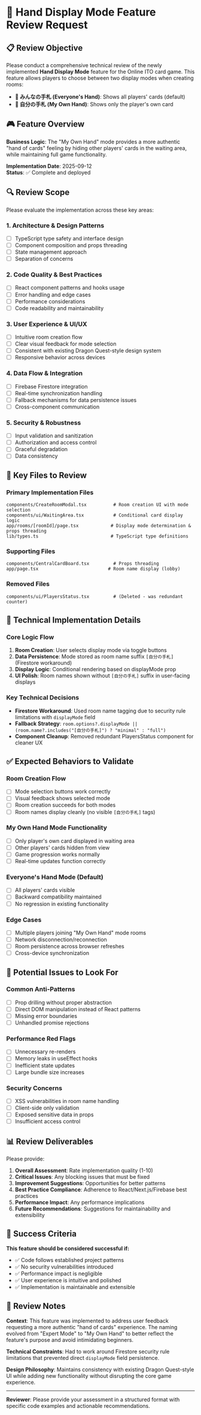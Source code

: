 # 🎯 Hand Display Mode Feature Review Request

## 📋 Review Objective

Please conduct a comprehensive technical review of the newly implemented **Hand Display Mode** feature for the Online ITO card game. This feature allows players to choose between two display modes when creating rooms:
- **🤝 みんなの手札 (Everyone's Hand)**: Shows all players' cards (default)  
- **👤 自分の手札 (My Own Hand)**: Shows only the player's own card

## 🎮 Feature Overview

**Business Logic**: The "My Own Hand" mode provides a more authentic "hand of cards" feeling by hiding other players' cards in the waiting area, while maintaining full game functionality.

**Implementation Date**: 2025-09-12  
**Status**: ✅ Complete and deployed

## 🔍 Review Scope

Please evaluate the implementation across these key areas:

### 1. **Architecture & Design Patterns**
- [ ] TypeScript type safety and interface design
- [ ] Component composition and props threading
- [ ] State management approach
- [ ] Separation of concerns

### 2. **Code Quality & Best Practices**
- [ ] React component patterns and hooks usage
- [ ] Error handling and edge cases
- [ ] Performance considerations
- [ ] Code readability and maintainability

### 3. **User Experience & UI/UX**
- [ ] Intuitive room creation flow
- [ ] Clear visual feedback for mode selection
- [ ] Consistent with existing Dragon Quest-style design system
- [ ] Responsive behavior across devices

### 4. **Data Flow & Integration**
- [ ] Firebase Firestore integration
- [ ] Real-time synchronization handling
- [ ] Fallback mechanisms for data persistence issues
- [ ] Cross-component communication

### 5. **Security & Robustness**
- [ ] Input validation and sanitization
- [ ] Authorization and access control
- [ ] Graceful degradation
- [ ] Data consistency

## 📁 Key Files to Review

### **Primary Implementation Files**
```
components/CreateRoomModal.tsx          # Room creation UI with mode selection
components/ui/WaitingArea.tsx           # Conditional card display logic
app/rooms/[roomId]/page.tsx            # Display mode determination & props threading
lib/types.ts                           # TypeScript type definitions
```

### **Supporting Files**
```
components/CentralCardBoard.tsx         # Props threading
app/page.tsx                          # Room name display (lobby)
```

### **Removed Files**
```
components/ui/PlayersStatus.tsx         # (Deleted - was redundant counter)
```

## 🔧 Technical Implementation Details

### **Core Logic Flow**
1. **Room Creation**: User selects display mode via toggle buttons
2. **Data Persistence**: Mode stored as room name suffix `[自分の手札]` (Firestore workaround)
3. **Display Logic**: Conditional rendering based on displayMode prop
4. **UI Polish**: Room names shown without `[自分の手札]` suffix in user-facing displays

### **Key Technical Decisions**
- **Firestore Workaround**: Used room name tagging due to security rule limitations with `displayMode` field
- **Fallback Strategy**: `room.options?.displayMode || (room.name?.includes("[自分の手札]") ? "minimal" : "full")`
- **Component Cleanup**: Removed redundant PlayersStatus component for cleaner UX

## ✅ Expected Behaviors to Validate

### **Room Creation Flow**
- [ ] Mode selection buttons work correctly
- [ ] Visual feedback shows selected mode
- [ ] Room creation succeeds for both modes
- [ ] Room names display cleanly (no visible `[自分の手札]` tags)

### **My Own Hand Mode Functionality**
- [ ] Only player's own card displayed in waiting area
- [ ] Other players' cards hidden from view
- [ ] Game progression works normally
- [ ] Real-time updates function correctly

### **Everyone's Hand Mode (Default)**
- [ ] All players' cards visible
- [ ] Backward compatibility maintained
- [ ] No regression in existing functionality

### **Edge Cases**
- [ ] Multiple players joining "My Own Hand" mode rooms
- [ ] Network disconnection/reconnection
- [ ] Room persistence across browser refreshes
- [ ] Cross-device synchronization

## 🚨 Potential Issues to Look For

### **Common Anti-Patterns**
- [ ] Prop drilling without proper abstraction
- [ ] Direct DOM manipulation instead of React patterns
- [ ] Missing error boundaries
- [ ] Unhandled promise rejections

### **Performance Red Flags**
- [ ] Unnecessary re-renders
- [ ] Memory leaks in useEffect hooks
- [ ] Inefficient state updates
- [ ] Large bundle size increases

### **Security Concerns**
- [ ] XSS vulnerabilities in room name handling
- [ ] Client-side only validation
- [ ] Exposed sensitive data in props
- [ ] Insufficient access control

## 📊 Review Deliverables

Please provide:

1. **Overall Assessment**: Rate implementation quality (1-10)
2. **Critical Issues**: Any blocking issues that must be fixed
3. **Improvement Suggestions**: Opportunities for better patterns
4. **Best Practice Compliance**: Adherence to React/Next.js/Firebase best practices
5. **Performance Impact**: Any performance implications
6. **Future Recommendations**: Suggestions for maintainability and extensibility

## 🎯 Success Criteria

**This feature should be considered successful if:**
- ✅ Code follows established project patterns
- ✅ No security vulnerabilities introduced
- ✅ Performance impact is negligible
- ✅ User experience is intuitive and polished
- ✅ Implementation is maintainable and extensible

## 📝 Review Notes

**Context**: This feature was implemented to address user feedback requesting a more authentic "hand of cards" experience. The naming evolved from "Expert Mode" to "My Own Hand" to better reflect the feature's purpose and avoid intimidating beginners.

**Technical Constraints**: Had to work around Firestore security rule limitations that prevented direct `displayMode` field persistence.

**Design Philosophy**: Maintains consistency with existing Dragon Quest-style UI while adding new functionality without disrupting the core game experience.

---

**Reviewer**: Please provide your assessment in a structured format with specific code examples and actionable recommendations.